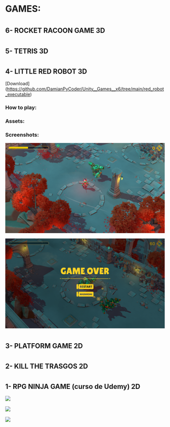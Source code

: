 # GAMES:
#  

  
## 6- ROCKET RACOON GAME 3D

#  
#  
## 5- TETRIS 3D

#  
#  
## 4- LITTLE RED ROBOT 3D
[Download] (https://github.com/DamianPyCoder/Unity__Games__x6/tree/main/red_robot_executable)

### How to play:



### Assets:


### Screenshots:
![](https://github.com/DamianPyCoder/Unity__Games__x6/blob/main/red_robot_executable/screenshots/robot2.png)

![](https://github.com/DamianPyCoder/Unity__Games__x6/blob/main/red_robot_executable/screenshots/robot6.png)




#  
#  
## 3- PLATFORM GAME 2D


#  
#  
## 2- KILL THE TRASGOS 2D


#  
#  
## 1- RPG NINJA GAME (curso de Udemy) 2D

![](https://github.com/DamianPyCoder/Unity__Game__EndlessRunner3D/blob/main/Screenshots_RPGGame/6.png)  

![](https://github.com/DamianPyCoder/Unity__Game__EndlessRunner3D/blob/main/Screenshots_RPGGame/2.png)  

![](https://github.com/DamianPyCoder/Unity__Game__EndlessRunner3D/blob/main/Screenshots_RPGGame/9.png)  

